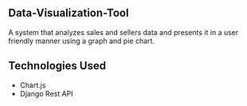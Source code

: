 ## Data-Visualization-Tool
A system that analyzes sales and sellers data and presents it in a user friendly manner using a graph and pie chart.

## Technologies Used
- Chart.js
- Django Rest API

